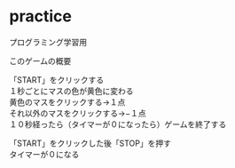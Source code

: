 # practice
プログラミング学習用

このゲームの概要  

「START」をクリックする  
１秒ごとにマスの色が黄色に変わる  
黄色のマスをクリックする→１点  
それ以外のマスをクリックする→−１点  
１０秒経ったら（タイマーが０になったら）ゲームを終了する  

「START」をクリックした後「STOP」を押す  
タイマーが０になる  
